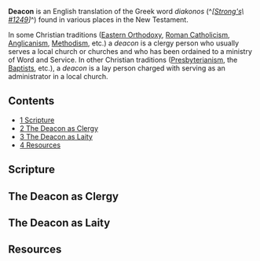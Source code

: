 **Deacon** is an English translation of the Greek word *diakonos*
(^*[[Strong's](Strong's_Concordance\ "Strong's\ Concordance")\ [\#1249](http://www.biblestudytools.net/Lexicons/Greek/grk.cgi?number=1249&version=nas)]*^)
found in various places in the New Testament.

In some Christian traditions
([Eastern Orthodoxy](Eastern_Orthodoxy "Eastern Orthodoxy"),
[Roman Catholicism](Roman_Catholic_Church "Roman Catholic Church"),
[Anglicanism](Anglicanism "Anglicanism"),
[Methodism](Methodism "Methodism"), etc.) a *deacon* is a clergy
person who usually serves a local church or churches and who has
been ordained to a ministry of Word and Service. In other Christian
traditions ([Presbyterianism](Calvinism "Calvinism"), the
[Baptists](Baptist "Baptist"), etc.), a *deacon* is a lay person
charged with serving as an administrator in a local church.

## Contents

-   [1 Scripture](#Scripture)
-   [2 The Deacon as Clergy](#The_Deacon_as_Clergy)
-   [3 The Deacon as Laity](#The_Deacon_as_Laity)
-   [4 Resources](#Resources)

## Scripture

## The Deacon as Clergy

## The Deacon as Laity

## Resources



